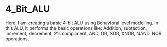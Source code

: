# 4_Bit_ALU
Here, I am creating a basic 4-bit ALU using Behavioral level modelling.
In this ALU, it performs the basic operations like:
  Addition, subtaction, increment, decrement, 2's compliment, AND, OR, XOR, XNOR, NAND, NOR operations.
